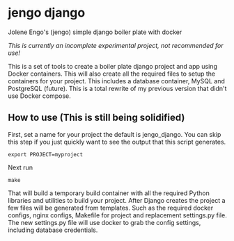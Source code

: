 # jengo django
Jolene Engo's (jengo) simple django boiler plate with docker

*This is currently an incomplete experimental project, not recommended for use!*

This is a set of tools to create a boiler plate django project and app using Docker containers.  This will also create all the required files to setup the containers for your project.  This includes a database container, MySQL and PostgreSQL (future).  This is a total rewrite of my previous version that didn't use Docker compose.


## How to use (This is still being solidified)
First, set a name for your project the default is jengo_django.  You can skip this step if you just quickly want to see the output that this script generates.

```
export PROJECT=myproject
```


Next run

```
make
```

That will build a temporary build container with all the required Python libraries and utilities to build your project.  After Django creates the project a few files will be generated from templates.  Such as the required docker configs, nginx configs, Makefile for project and replacement settings.py file.  The new settings.py file will use docker to grab the config settings, including database credentials.


